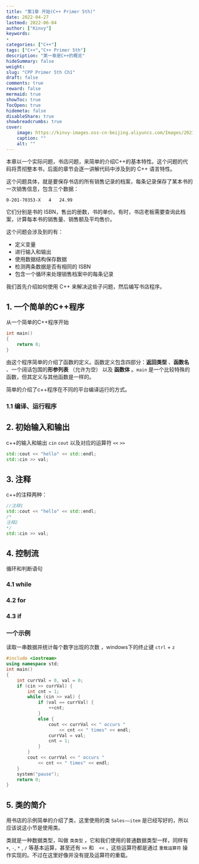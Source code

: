 ```yaml
---
title: "第1章 开始(C++ Primer 5th)"
date: 2022-04-27
lastmod: 2022-06-04
author: ["Kinvy"]
keywords: 
- 
categories: ["C++"]
tags: ["C++","C++ Primer 5th"]
description: "第一章是C++的概览"
hideSummary: false
weight:
slug: "CPP Primer 5th Ch1"
draft: false 
comments: true
reward: false 
mermaid: true 
showToc: true 
TocOpen: true 
hidemeta: false 
disableShare: true 
showbreadcrumbs: true 
cover:
    image: https://kinvy-images.oss-cn-beijing.aliyuncs.com/Images/2021-12-25.jpg 
    caption: "" 
    alt: ""
---
```







本章以一个实际问题，书店问题，来简单的介绍C++的基本特性。这个问题的代码将贯彻整本书，后面的章节会逐一讲解代码中涉及到的 C++ 语言特性。

这个问题具体，就是要保存书店的所有销售记录的档案，每条记录保存了某本书的一次销售信息，包含三个数据：

```
0-201-70353-X	4	24.99
```

它们分别是书的 ISBN，售出的册数，书的单价。有时，书店老板需要查询此档案，计算每本书的销售量、销售额及平均售价。

这个问题会涉及到的有：

- 定义变量
- 进行输入和输出
- 使用数据结构保存数据
- 检测两条数据是否有相同的 ISBN
- 包含一个循环来处理销售档案中的每条记录

我们首先介绍如何使用 C++ 来解决这些子问题，然后编写书店程序。

## 1. 一个简单的C++程序

从一个简单的C++程序开始

```c++
int main()
{
    return 0;
}
```

由这个程序简单的介绍了函数的定义。函数定义包含四部分：**返回类型** 、**函数名** 、一个阔话包围的**形参列表** （允许为空） 以及 **函数体** 。`main` 是一个比较特殊的函数，但其定义与其他函数是一样的。

简单的介绍了c++程序在不同的平台编译运行的方式。



### 1.1 编译、运行程序





## 2. 初始输入和输出

c++的输入和输出 `cin` `cout` 以及对应的运算符 `<<` `>>`

```c++
std::cout << "hello" << std::endl;
std::cin >> val;
```



## 3. 注释

c++的注释两种：

```c++
//注释1
std::cout << "hello" << std::endl;
/*
注释2
*/
std::cin >> val;
```



## 4. 控制流

循环和判断语句

### 4.1 while



### 4.2  for



### 4.3 if



### 一个示例

读取一串数据并统计每个数字出现的次数 ，windows下的终止键 `ctrl` + `z` 

```c++
#include <iostream>
using namespace std;
int main()
{
	int currVal = 0, val = 0;
	if (cin >> currVal) {
		int cnt = 1;
		while (cin >> val) {
			if (val == currVal) {
				++cnt;
			}
			else {
				cout << currVal << " occurs "
					<< cnt << " times" << endl;
				currVal = val;
				cnt = 1;
			}
		}
		cout << currVal << " occurs "
			<< cnt << " times" << endl;
	}
	system("pause");
	return 0;
}
```



## 5. 类的简介

用书店的示例简单的介绍了类，这里使用的类 `Sales——item` 是已经写好的，所以应该说这小节是使用类。

类就是一种数据类型，叫做 `类类型` ，它和我们使用的普通数据类型一样，同样有 `+`, `-`, `*` , `/` 等基本运算，甚至还有 `>>` 和　`<<` ，这些运算符都是通过 `重载运算符` 操作实现的。不过在这里好像并没有提及运算符的重载。







